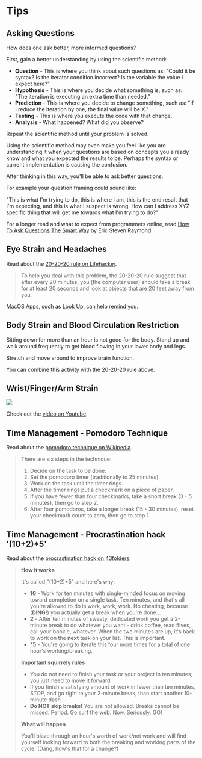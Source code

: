 # Tips

## Asking Questions

How does one ask better, more informed questions?

First, gain a better understanding by using the scientific method:

* **Question** - This is where you think about such questions as:
  "Could it be syntax? Is the iterator condition incorrect? Is the
  variable the value I expect here?"
* **Hypothesis** - This is where you decide what something is, such
  as: "The iteration is executing an extra time than needed."
* **Prediction** - This is where you decide to change something, such
  as: "If I reduce the iteration by one, the final value will be X."
* **Testing** - This is where you execute the code with that change.
* **Analysis** - What happened? What did you observe?

Repeat the scientific method until your problem is solved.

Using the scientific method may even make you feel like you are
understanding it when your questions are based on concepts you already
know and what you expected the results to be. Perhaps the syntax or
current implementation is causing the confusion.

After thinking in this way, you'll be able to ask better questions.

For example your question framing could sound like:

"This is what I'm trying to do, this is where I am, this is the end
result that I'm expecting, and this is what I suspect is wrong. How
can I address XYZ specific thing that will get me towards what I'm
trying to do?"

For a longer read and what to expect from programmers online,
read
[How To Ask Questions The Smart Way](http://www.catb.org/esr/faqs/smart-questions.html) by
Eric Steven Raymond.

## Eye Strain and Headaches

Read about
the
[20-20-20 rule on Lifehacker](http://lifehacker.com/5591835/reduce-computer-caused-eye-strain-with-the-20-20-20-rule).

>To help you deal with this problem, the 20-20-20 rule suggest that
>after every 20 minutes, you (the computer user) should take a break
>for at least 20 seconds and look at objects that are 20 feet away
>from you.

MacOS Apps, such as [Look Up](http://www.96problems.com/look-up/), can
help remind you.

## Body Strain and Blood Circulation Restriction

Sitting down for more than an hour is not good for the body. Stand up
and walk around frequently to get blood flowing in your lower body and
legs.

Stretch and move around to improve brain function.

You can combine this activity with the 20-20-20 rule above.

## Wrist/Finger/Arm Strain

<a href="https://www.youtube.com/embed/uPO-zST-7EE"><img src="https://img.youtube.com/vi/uPO-zST-7EE/0.jpg"></a>

Check out the <a href="https://www.youtube.com/embed/uPO-zST-7EE">video on Youtube</a>.

## Time Management - Pomodoro Technique

Read about
the
[pomodoro technique on Wikipedia](https://en.wikipedia.org/wiki/Pomodoro_Technique).

>There are six steps in the technique:
>
>1. Decide on the task to be done.
>2. Set the pomodoro timer (traditionally to 25 minutes).
>3. Work on the task until the timer rings.
>4. After the timer rings put a checkmark on a piece of paper.
>5. If you have fewer than four checkmarks, take a short break (3 - 5
>   minutes), then go to step 2.
>6. After four pomodoros, take a longer break (15 - 30 minutes), reset
>   your checkmark count to zero, then go to step 1.

## Time Management - Procrastination hack '(10+2)*5'

Read about
the
[procrastination hack on 43folders](http://www.43folders.com/2005/10/11/procrastination-hack-1025).

>**How it works**
>
>It's called "(10+2)*5" and here's why:
>
>* **10** - Work for ten minutes with single-minded focus on moving
>  toward completion on a single task. Ten minutes, and that's all
>  you're allowed to do is work, work, work. No cheating, because
>  (**DING!**) you actually get a break when you're done...
>* **2** - After ten minutes of sweaty, dedicated work you get a
>  2-minute break to do whatever you want - drink coffee, read 5ives,
>  call your bookie, whatever. When the two minutes are up, it's back
>  to work on the **next** task on your list. This is important.
>* ***5** - You're going to iterate this four more times for a total of
>  one hour's working/breaking.
>
>**Important squirrely rules**
>
>* You do not need to finish your task or your project in ten minutes;
>  you just need to move it forward
>* If you finish a satisfying amount of work in fewer than ten minutes,
>  STOP, and go right to your 2-minute break, than start another
>  10-minute dash
>* **Do NOT skip breaks!** You are not allowed. Breaks cannot be
>  missed. Period. Go surf the web. Now. Seriously. GO!
>
>**What will happen**
>
>You'll blaze through an hour's worth of work/not work and will find
>yourself looking forward to both the breaking and working parts of the
>cycle. (Dang, how's that for a change?)

